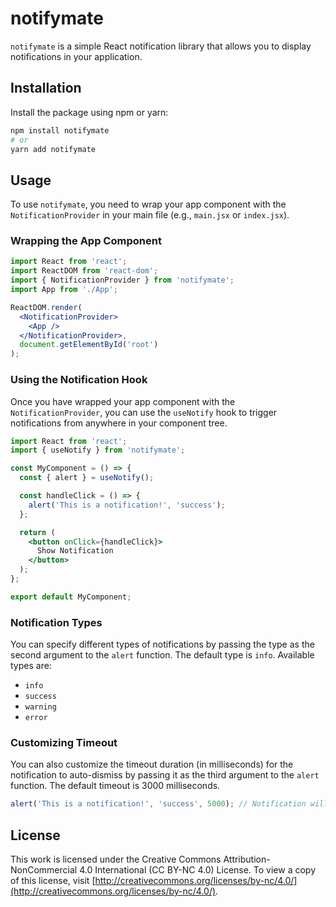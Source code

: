# notifymate

`notifymate` is a simple React notification library that allows you to display notifications in your application.

## Installation

Install the package using npm or yarn:

```bash
npm install notifymate
# or
yarn add notifymate
```

## Usage

To use `notifymate`, you need to wrap your app component with the `NotificationProvider` in your main file (e.g., `main.jsx` or `index.jsx`).

### Wrapping the App Component

```jsx
import React from 'react';
import ReactDOM from 'react-dom';
import { NotificationProvider } from 'notifymate';
import App from './App';

ReactDOM.render(
  <NotificationProvider>
    <App />
  </NotificationProvider>,
  document.getElementById('root')
);
```

### Using the Notification Hook

Once you have wrapped your app component with the `NotificationProvider`, you can use the `useNotify` hook to trigger notifications from anywhere in your component tree.

```jsx
import React from 'react';
import { useNotify } from 'notifymate';

const MyComponent = () => {
  const { alert } = useNotify();

  const handleClick = () => {
    alert('This is a notification!', 'success');
  };

  return (
    <button onClick={handleClick}>
      Show Notification
    </button>
  );
};

export default MyComponent;
```

### Notification Types

You can specify different types of notifications by passing the type as the second argument to the `alert` function. The default type is `info`. Available types are:

- `info`
- `success`
- `warning`
- `error`

### Customizing Timeout

You can also customize the timeout duration (in milliseconds) for the notification to auto-dismiss by passing it as the third argument to the `alert` function. The default timeout is 3000 milliseconds.

```jsx
alert('This is a notification!', 'success', 5000); // Notification will auto-dismiss after 5 seconds
```

## License

This work is licensed under the Creative Commons Attribution-NonCommercial 4.0 International (CC BY-NC 4.0) License. To view a copy of this license, visit [http://creativecommons.org/licenses/by-nc/4.0/](http://creativecommons.org/licenses/by-nc/4.0/).
